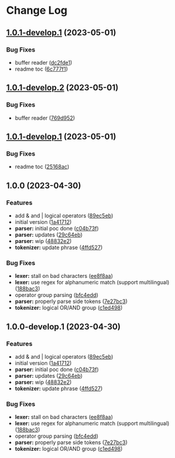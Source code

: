 # Change Log

## [1.0.1-develop.1](https://github.com/chenasraf/search-ast-parser-js/compare/v1.0.0...v1.0.1-develop.1) (2023-05-01)


### Bug Fixes

* buffer reader ([dc2fde1](https://github.com/chenasraf/search-ast-parser-js/commit/dc2fde1da40fc120d5624973b241cc5a7424f2d5))
* readme toc ([6c777f1](https://github.com/chenasraf/search-ast-parser-js/commit/6c777f1bdd53a75cba5e1fad44ddb697f70ff8b8))

## [1.0.1-develop.2](https://github.com/chenasraf/search-ast-parser-js/compare/v1.0.1-develop.1...v1.0.1-develop.2) (2023-05-01)


### Bug Fixes

* buffer reader ([769d952](https://github.com/chenasraf/search-ast-parser-js/commit/769d952f42fed310ba23e3aa73ef24f3dabe5065))

## [1.0.1-develop.1](https://github.com/chenasraf/search-ast-parser-js/compare/v1.0.0...v1.0.1-develop.1) (2023-05-01)


### Bug Fixes

* readme toc ([25168ac](https://github.com/chenasraf/search-ast-parser-js/commit/25168acfee55f1e813e3555d364f53105aad9319))

## 1.0.0 (2023-04-30)


### Features

* add & and | logical operators ([89ec5eb](https://github.com/chenasraf/search-ast-parser-js/commit/89ec5ebd8013f3894cdbeec9e944f9abcebdbf5b))
* initial version ([1a41712](https://github.com/chenasraf/search-ast-parser-js/commit/1a41712062d1760d0513505f73398cc237e943cc))
* **parser:** initial poc done ([c04b73f](https://github.com/chenasraf/search-ast-parser-js/commit/c04b73f014da41f2abfc0fdd6a746b3ede699280))
* **parser:** updates ([29c64eb](https://github.com/chenasraf/search-ast-parser-js/commit/29c64eb6689148f565aaea755dbee86e8b4eaa3c))
* **parser:** wip ([48832e2](https://github.com/chenasraf/search-ast-parser-js/commit/48832e23eafbfe63ecfc7a6071d01e762584dc0d))
* **tokenizer:** update phrase ([4ffd527](https://github.com/chenasraf/search-ast-parser-js/commit/4ffd52714d8b0a9b215c179714f87ac07171448c))


### Bug Fixes

* **lexer:** stall on bad characters ([ee8f8aa](https://github.com/chenasraf/search-ast-parser-js/commit/ee8f8aa3abf51f2af5401cd2607d7b59cb33213c))
* **lexer:** use regex for alphanumeric match (support multilingual) ([188bac3](https://github.com/chenasraf/search-ast-parser-js/commit/188bac3502873f6a782f49ca86aa9cbdc1738bcb))
* operator group parsing ([bfc4edd](https://github.com/chenasraf/search-ast-parser-js/commit/bfc4edda9d0508bf61da01bca94d7e6f0578a2a5))
* **parser:** properly parse side tokens ([7e27bc3](https://github.com/chenasraf/search-ast-parser-js/commit/7e27bc32aa530156b6609cbf5ba573517d2d4a3d))
* **tokenizer:** logical OR/AND group ([c1ed498](https://github.com/chenasraf/search-ast-parser-js/commit/c1ed498fe7c9166894cd3f23df38ccea24553d4c))

## 1.0.0-develop.1 (2023-04-30)


### Features

* add & and | logical operators ([89ec5eb](https://github.com/chenasraf/search-ast-parser-js/commit/89ec5ebd8013f3894cdbeec9e944f9abcebdbf5b))
* initial version ([1a41712](https://github.com/chenasraf/search-ast-parser-js/commit/1a41712062d1760d0513505f73398cc237e943cc))
* **parser:** initial poc done ([c04b73f](https://github.com/chenasraf/search-ast-parser-js/commit/c04b73f014da41f2abfc0fdd6a746b3ede699280))
* **parser:** updates ([29c64eb](https://github.com/chenasraf/search-ast-parser-js/commit/29c64eb6689148f565aaea755dbee86e8b4eaa3c))
* **parser:** wip ([48832e2](https://github.com/chenasraf/search-ast-parser-js/commit/48832e23eafbfe63ecfc7a6071d01e762584dc0d))
* **tokenizer:** update phrase ([4ffd527](https://github.com/chenasraf/search-ast-parser-js/commit/4ffd52714d8b0a9b215c179714f87ac07171448c))


### Bug Fixes

* **lexer:** stall on bad characters ([ee8f8aa](https://github.com/chenasraf/search-ast-parser-js/commit/ee8f8aa3abf51f2af5401cd2607d7b59cb33213c))
* **lexer:** use regex for alphanumeric match (support multilingual) ([188bac3](https://github.com/chenasraf/search-ast-parser-js/commit/188bac3502873f6a782f49ca86aa9cbdc1738bcb))
* operator group parsing ([bfc4edd](https://github.com/chenasraf/search-ast-parser-js/commit/bfc4edda9d0508bf61da01bca94d7e6f0578a2a5))
* **parser:** properly parse side tokens ([7e27bc3](https://github.com/chenasraf/search-ast-parser-js/commit/7e27bc32aa530156b6609cbf5ba573517d2d4a3d))
* **tokenizer:** logical OR/AND group ([c1ed498](https://github.com/chenasraf/search-ast-parser-js/commit/c1ed498fe7c9166894cd3f23df38ccea24553d4c))
